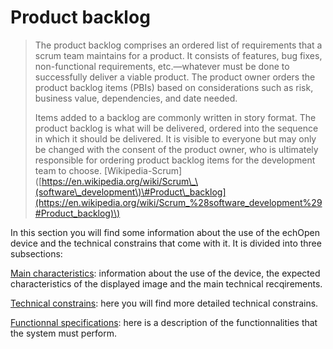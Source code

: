 # Product backlog

> The product backlog comprises an ordered list of requirements that a scrum team maintains for a product. It consists of features, bug fixes, non-functional requirements, etc.—whatever must be done to successfully deliver a viable product. The product owner orders the product backlog items \(PBIs\) based on considerations such as risk, business value, dependencies, and date needed.
>
> Items added to a backlog are commonly written in story format. The product backlog is what will be delivered, ordered into the sequence in which it should be delivered. It is visible to everyone but may only be changed with the consent of the product owner, who is ultimately responsible for ordering product backlog items for the development team to choose. \[Wikipedia-Scrum\]\([https://en.wikipedia.org/wiki/Scrum\_\(software\_development\)\#Product\_backlog](https://en.wikipedia.org/wiki/Scrum_%28software_development%29#Product_backlog)\)

In this section you will find some information about the use of the echOpen device and the technical constrains that come with it. It is divided into three subsections: 

[Main characteristics](/backlog/main_characteristics.md): information about the use of the device, the expected characteristics of the displayed image and the main technical recqirements.

[Technical constrains](/backlog/technical.md): here you will find more detailed technical constrains.

[Functionnal specifications](/backlog/specs.md): here is a description of the functionnalities that the system must perform.


